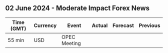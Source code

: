 ## 02 June 2024 - Moderate Impact Forex News

| Time (GMT) | Currency | Event | Actual | Forecast | Previous |
|------|----------|-------|--------|----------|----------|
| 55 min | USD | OPEC Meeting |  |  |  |
